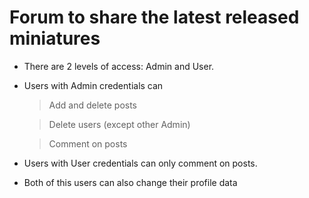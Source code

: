 
# Forum to share the latest released miniatures

- There are 2 levels of access: Admin and User.

- Users with Admin credentials can
  >Add and delete posts

  >Delete users (except other Admin)

  >Comment on posts

- Users with User credentials can only comment on posts.
  
- Both of this users can also change their profile data
